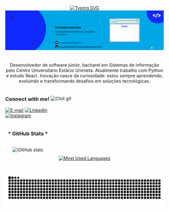 <div align="center">
  <a href="https://git.io/typing-svg">
    <img src="https://readme-typing-svg.demolab.com?font=Doto&weight=500&size=22&pause=1000&color=112BFF&width=524&lines=Welcome+to+my+profile!" alt="Typing SVG">
  </a>
</div>

<img align="center" alt="" src="./src/Luiz Gustavo Bezerra.gif">

#

<p align="center">Desenvolvedor de software júnior, bacharel em Sistemas de informação pelo Centro Universitário Estácio Unimeta. Atualmente trabalho com Python e estudo React.
Inovação nasce da curiosidade: estou sempre aprendendo, evoluindo e transformando desafios em soluções tecnológicas.

#
<img align="right" alt="Chill gif" src="https://cdn.shopify.com/s/files/1/0578/3696/1997/t/9/assets/lofiboy.gif?v=103461765217895835051680702279" width="360" height="190"/>

<h3 align="left">Connect with me!</h3>

[![E-mail](https://img.shields.io/badge/-Email-000?style=for-the-badge&logo=microsoft-outlook&logoColor=FF00F6&color:FFF)](mailto:luizgustavo.dev01@gmail.com)
[![LinkedIn](https://img.shields.io/badge/-LinkedIn-000?style=for-the-badge&logo=linkedin&logoColor=FF00F6&color:FFF)](https://www.linkedin.com/in/luiz-gustavo-68a01a149/)
[![Instagram](https://img.shields.io/badge/-Instagram-000?style=for-the-badge&logo=instagram&logoColor=FF00F6&color:FFF)](https://www.instagram.com/luiz_th3/)

#

<div style="text-align: center;" align="center">
  <h3>* GitHub Stats *</h3>
  <br>
  <img src="https://github-readme-stats-git-masterrstaa-rickstaa.vercel.app/api?username=LuizTh3&hide_title=true&show_icons=true&include_all_commits=false&count_private=true&line_height=25&hide=issues&bg_color=000&title_color=FF00F6&text_color=FFF&border_radius=3&border_color=36123c&icon_color=FF00F6&theme=jolly" alt="GitHub stats">

  <a href="https://github.com/LuizTh3/github-readme-stats">
    <img src="https://github-readme-stats-git-masterrstaa-rickstaa.vercel.app/api/top-langs/?username=LuizTh3&line_height=10&card_width=290&layout=compact&hide_title=false&count_private=true&langs_count=4&show_icons=true&title_color=FF00F6&hide=html,scss,less&bg_color=000&text_color=8B8B8B&border_radius=3&border_color=561760&count_private=true" alt="Most Used Languages">
  </a>
</div>

#

<picture align="center">
  <source media="(prefers-color-scheme: dark)" srcset="https://raw.githubusercontent.com/LuizTh3/LuizTh3/output/github-contribution-grid-snake-dark.svg">
  <source media="(prefers-color-scheme: light)" srcset="https://raw.githubusercontent.com/LuizTh3/LuizTh3/output/github-contribution-grid-snake-dark.svg">
  <img align="center" alt="github contribution grid snake animation" src="https://raw.githubusercontent.com/LuizTh3/LuizTh3/output/github-contribution-grid-snake.svg">
</picture>
